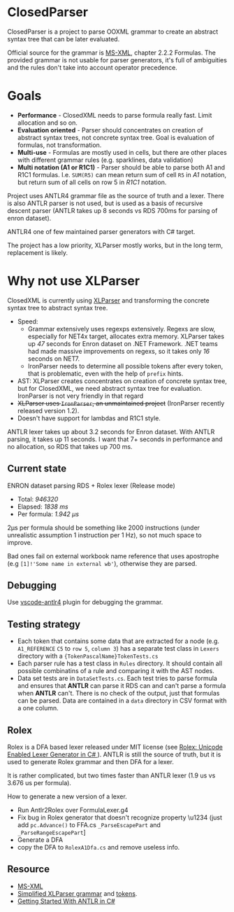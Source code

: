 # ClosedParser

ClosedParser is a project to parse OOXML grammar to create an abstract syntax tree that can be later evaluated.

Official source for the grammar is [MS-XML](https://learn.microsoft.com/en-us/openspecs/office_standards/ms-xlsx/2c5dee00-eff2-4b22-92b6-0738acd4475e), chapter 2.2.2 Formulas. The provided grammar is not usable for parser generators, it's full of ambiguities and the rules don't take into account operator precedence.

# Goals

* __Performance__ - ClosedXML needs to parse formula really fast. Limit allocation and so on.
* __Evaluation oriented__ - Parser should concentrates on creation of abstract syntax trees, not concrete syntax tree. Goal is evaluation of formulas, not transformation.
* __Multi-use__ - Formulas are mostly used in cells, but there are other places with different grammar rules (e.g. sparklines, data validation)
* __Multi notation (A1 or R1C1)__ - Parser should be able to parse both A1 and R1C1 formulas. I.e. `SUM(R5)` can mean return sum of cell `R5` in _A1_ notation, but return sum of all cells on row 5 in _R1C1_ notation.

Project uses ANTLR4 grammar file as the source of truth and a lexer. There is also ANTLR parser is not used, but is used as a basis of recursive descent parser (ANTLR takes up 8 seconds vs RDS 700ms for parsing of enron dataset).

ANTLR4 one of few maintained parser generators with C# target.

The project has a low priority, XLParser mostly works, but in the long term, replacement is likely.

# Why not use XLParser

ClosedXML is currently using [XLParser](https://github.com/spreadsheetlab/XLParser) and transforming the concrete syntax tree to abstract syntax tree.

* Speed:
  * Grammar extensively uses regexps extensively. Regexs are slow, especially for NET4x target, allocates extra memory. XLParser takes up _47_ seconds for Enron dataset on .NET Framework. .NET teams had made massive improvements on regexs, so it takes only _16_ seconds on NET7.
  * IronParser needs to determine all possible tokens after every token, that is problematic, even with the help of `prefix` hints.
* AST: XLParser creates concentrates on creation of concrete syntax tree, but for ClosedXML, we need abstract syntax tree for evaluation. IronParser is not very friendly in that regard
* ~~XLParser uses `IronParser`, an unmaintained project~~ (IronParser recently released version 1.2).
* Doesn't have support for lambdas and R1C1 style.

ANTLR lexer takes up about 3.2 seconds for Enron dataset. With ANTLR parsing, it takes up 11 seconds. I want that 7+ seconds in performance and no allocation, so RDS that takes up 700 ms.

## Current state

ENRON dataset parsing RDS + Rolex lexer (Release mode)

* Total: *946320*
* Elapsed: *1838 ms*
* Per formula: *1.942 μs*

2μs per formula should be something like 2000 instructions (under unrealistic assumption 1 instruction per 1 Hz), so not much space to improve.

Bad ones fail on external workbook name reference that uses apostrophe (e.g `[1]!'Some name in external wb'`), otherwise they are parsed.

## Debugging

Use [vscode-antlr4](https://github.com/mike-lischke/vscode-antlr4/blob/master/doc/grammar-debugging.md) plugin for debugging the grammar.

## Testing strategy

* Each token that contains some data that are extracted for a node (e.g. `A1_REFERENCE` `C5` to `row 5`, `column 3`) has a separate test class in `Lexers` directory with a `{TokenPascalName}TokenTests.cs`
* Each parser rule has a test class in `Rules` directory. It should contain all possible combinatins of a rule and comparing it with the AST nodes.
* Data set tests are in `DataSetTests.cs`. Each test tries to parse formula and ensures that **ANTLR** can parse it RDS can and can't parse a formula when **ANTLR** can't. There is no check of the output, just that formulas can be parsed. Data are contained in a `data` directory in CSV format with a one column.

## Rolex

Rolex is a DFA based lexer released under MIT license (see [Rolex: Unicode Enabled Lexer Generator in C#
](https://www.codeproject.com/Articles/5257489/Rolex-Unicode-Enabled-Lexer-Generator-in-Csharp)). ANTLR is still the source of truth, but it is used to generate Rolex grammar and then DFA for a lexer.

It is rather complicated, but two times faster than ANTLR lexer (1.9 us vs 3.676 us per formula).

How to generate a new version of a lexer.

* Run Antlr2Rolex over FormulaLexer.g4
* Fix bug in Rolex generator that doesn't recognize property \u1234 (just add `pc.Advance()` to FFA.cs `_ParseEscapePart` and `_ParseRangeEscapePart`]
* Generate a DFA
* copy the DFA to `RolexA1Dfa.cs` and remove useless info.

## Resource

* [MS-XML](https://learn.microsoft.com/en-us/openspecs/office_standards/ms-xlsx/2c5dee00-eff2-4b22-92b6-0738acd4475e)
* [Simplified XLParser grammar](https://github.com/spreadsheetlab/XLParser/blob/master/doc/ebnf.pdf) and [tokens](https://github.com/spreadsheetlab/XLParser/blob/master/doc/tokens.pdf).
* [Getting Started With ANTLR in C#](https://tomassetti.me/getting-started-with-antlr-in-csharp/)
